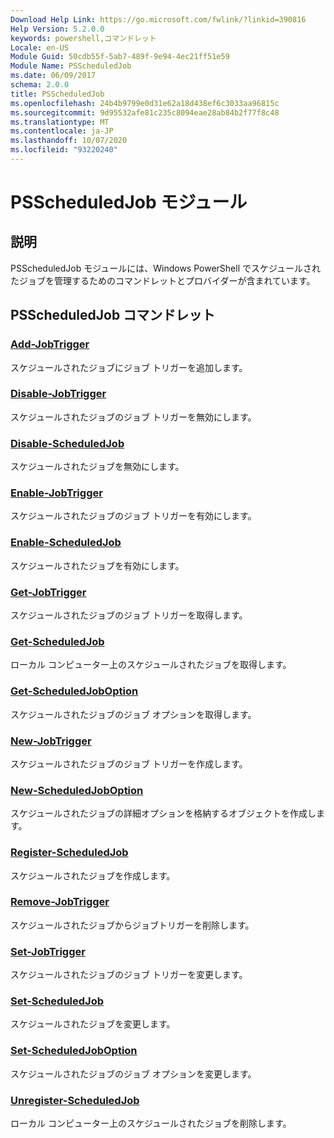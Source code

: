 ```yaml
---
Download Help Link: https://go.microsoft.com/fwlink/?linkid=390816
Help Version: 5.2.0.0
keywords: powershell,コマンドレット
Locale: en-US
Module Guid: 50cdb55f-5ab7-489f-9e94-4ec21ff51e59
Module Name: PSScheduledJob
ms.date: 06/09/2017
schema: 2.0.0
title: PSScheduledJob
ms.openlocfilehash: 24b4b9799e0d31e62a18d438ef6c3033aa96815c
ms.sourcegitcommit: 9d95532afe81c235c8094eae28ab84b2f77f8c48
ms.translationtype: MT
ms.contentlocale: ja-JP
ms.lasthandoff: 10/07/2020
ms.locfileid: "93220240"
---
```

# PSScheduledJob モジュール

## 説明

PSScheduledJob モジュールには、Windows PowerShell でスケジュールされたジョブを管理するためのコマンドレットとプロバイダーが含まれています。

## PSScheduledJob コマンドレット

### [Add-JobTrigger](Add-JobTrigger.md)
スケジュールされたジョブにジョブ トリガーを追加します。

### [Disable-JobTrigger](Disable-JobTrigger.md)
スケジュールされたジョブのジョブ トリガーを無効にします。

### [Disable-ScheduledJob](Disable-ScheduledJob.md)
スケジュールされたジョブを無効にします。

### [Enable-JobTrigger](Enable-JobTrigger.md)
スケジュールされたジョブのジョブ トリガーを有効にします。

### [Enable-ScheduledJob](Enable-ScheduledJob.md)
スケジュールされたジョブを有効にします。

### [Get-JobTrigger](Get-JobTrigger.md)
スケジュールされたジョブのジョブ トリガーを取得します。

### [Get-ScheduledJob](Get-ScheduledJob.md)
ローカル コンピューター上のスケジュールされたジョブを取得します。

### [Get-ScheduledJobOption](Get-ScheduledJobOption.md)
スケジュールされたジョブのジョブ オプションを取得します。

### [New-JobTrigger](New-JobTrigger.md)
スケジュールされたジョブのジョブ トリガーを作成します。

### [New-ScheduledJobOption](New-ScheduledJobOption.md)
スケジュールされたジョブの詳細オプションを格納するオブジェクトを作成します。

### [Register-ScheduledJob](Register-ScheduledJob.md)
スケジュールされたジョブを作成します。

### [Remove-JobTrigger](Remove-JobTrigger.md)
スケジュールされたジョブからジョブトリガーを削除します。

### [Set-JobTrigger](Set-JobTrigger.md)
スケジュールされたジョブのジョブ トリガーを変更します。

### [Set-ScheduledJob](Set-ScheduledJob.md)
スケジュールされたジョブを変更します。

### [Set-ScheduledJobOption](Set-ScheduledJobOption.md)
スケジュールされたジョブのジョブ オプションを変更します。

### [Unregister-ScheduledJob](Unregister-ScheduledJob.md)
ローカル コンピューター上のスケジュールされたジョブを削除します。
